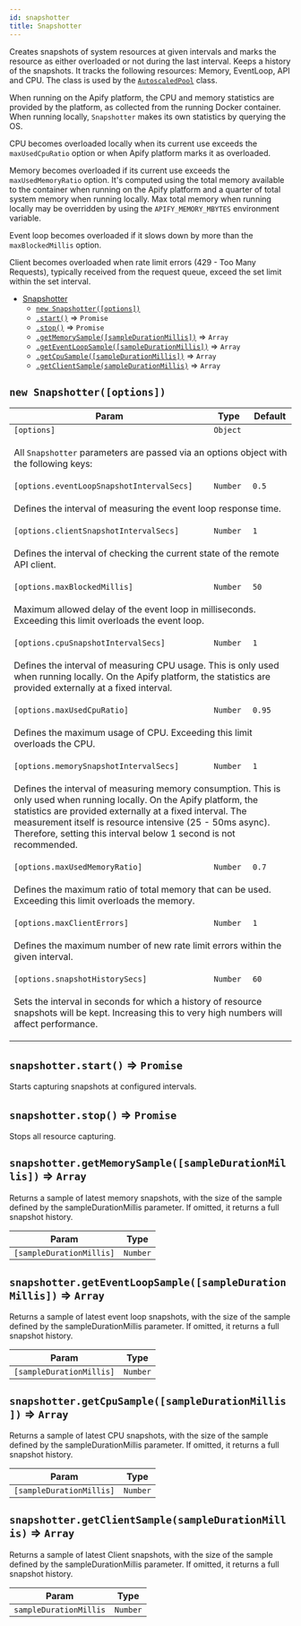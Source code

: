 ```yaml
---
id: snapshotter
title: Snapshotter
---
```

<a name="Snapshotter"></a>

Creates snapshots of system resources at given intervals and marks the resource
as either overloaded or not during the last interval. Keeps a history of the snapshots.
It tracks the following resources: Memory, EventLoop, API and CPU.
The class is used by the [`AutoscaledPool`](autoscaledpool) class.

When running on the Apify platform, the CPU and memory statistics are provided by the platform,
as collected from the running Docker container. When running locally, `Snapshotter`
makes its own statistics by querying the OS.

CPU becomes overloaded locally when its current use exceeds the `maxUsedCpuRatio` option or
when Apify platform marks it as overloaded.

Memory becomes overloaded if its current use exceeds the `maxUsedMemoryRatio` option.
It's computed using the total memory available to the container when running on
the Apify platform and a quarter of total system memory when running locally.
Max total memory when running locally may be overridden by using the `APIFY_MEMORY_MBYTES`
environment variable.

Event loop becomes overloaded if it slows down by more than the `maxBlockedMillis` option.

Client becomes overloaded when rate limit errors (429 - Too Many Requests),
typically received from the request queue, exceed the set limit within the set interval.


* [Snapshotter](snapshotter)
    * [`new Snapshotter([options])`](#new_Snapshotter_new)
    * [`.start()`](#Snapshotter+start) ⇒ <code>Promise</code>
    * [`.stop()`](#Snapshotter+stop) ⇒ <code>Promise</code>
    * [`.getMemorySample([sampleDurationMillis])`](#Snapshotter+getMemorySample) ⇒ <code>Array</code>
    * [`.getEventLoopSample([sampleDurationMillis])`](#Snapshotter+getEventLoopSample) ⇒ <code>Array</code>
    * [`.getCpuSample([sampleDurationMillis])`](#Snapshotter+getCpuSample) ⇒ <code>Array</code>
    * [`.getClientSample(sampleDurationMillis)`](#Snapshotter+getClientSample) ⇒ <code>Array</code>

<a name="new_Snapshotter_new"></a>

## `new Snapshotter([options])`
<table>
<thead>
<tr>
<th>Param</th><th>Type</th><th>Default</th>
</tr>
</thead>
<tbody>
<tr>
<td><code>[options]</code></td><td><code>Object</code></td><td></td>
</tr>
<tr>
<td colspan="3"><p>All <code>Snapshotter</code> parameters are passed
  via an options object with the following keys:</p>
</td></tr><tr>
<td><code>[options.eventLoopSnapshotIntervalSecs]</code></td><td><code>Number</code></td><td><code>0.5</code></td>
</tr>
<tr>
<td colspan="3"><p>Defines the interval of measuring the event loop response time.</p>
</td></tr><tr>
<td><code>[options.clientSnapshotIntervalSecs]</code></td><td><code>Number</code></td><td><code>1</code></td>
</tr>
<tr>
<td colspan="3"><p>Defines the interval of checking the current state
  of the remote API client.</p>
</td></tr><tr>
<td><code>[options.maxBlockedMillis]</code></td><td><code>Number</code></td><td><code>50</code></td>
</tr>
<tr>
<td colspan="3"><p>Maximum allowed delay of the event loop in milliseconds.
  Exceeding this limit overloads the event loop.</p>
</td></tr><tr>
<td><code>[options.cpuSnapshotIntervalSecs]</code></td><td><code>Number</code></td><td><code>1</code></td>
</tr>
<tr>
<td colspan="3"><p>Defines the interval of measuring CPU usage.
  This is only used when running locally. On the Apify platform,
  the statistics are provided externally at a fixed interval.</p>
</td></tr><tr>
<td><code>[options.maxUsedCpuRatio]</code></td><td><code>Number</code></td><td><code>0.95</code></td>
</tr>
<tr>
<td colspan="3"><p>Defines the maximum usage of CPU.
  Exceeding this limit overloads the CPU.</p>
</td></tr><tr>
<td><code>[options.memorySnapshotIntervalSecs]</code></td><td><code>Number</code></td><td><code>1</code></td>
</tr>
<tr>
<td colspan="3"><p>Defines the interval of measuring memory consumption.
  This is only used when running locally. On the Apify platform,
  the statistics are provided externally at a fixed interval.
  The measurement itself is resource intensive (25 - 50ms async).
  Therefore, setting this interval below 1 second is not recommended.</p>
</td></tr><tr>
<td><code>[options.maxUsedMemoryRatio]</code></td><td><code>Number</code></td><td><code>0.7</code></td>
</tr>
<tr>
<td colspan="3"><p>Defines the maximum ratio of total memory that can be used.
  Exceeding this limit overloads the memory.</p>
</td></tr><tr>
<td><code>[options.maxClientErrors]</code></td><td><code>Number</code></td><td><code>1</code></td>
</tr>
<tr>
<td colspan="3"><p>Defines the maximum number of new rate limit errors within
  the given interval.</p>
</td></tr><tr>
<td><code>[options.snapshotHistorySecs]</code></td><td><code>Number</code></td><td><code>60</code></td>
</tr>
<tr>
<td colspan="3"><p>Sets the interval in seconds for which a history of resource snapshots
  will be kept. Increasing this to very high numbers will affect performance.</p>
</td></tr></tbody>
</table>
<a name="Snapshotter+start"></a>

## `snapshotter.start()` ⇒ <code>Promise</code>
Starts capturing snapshots at configured intervals.

<a name="Snapshotter+stop"></a>

## `snapshotter.stop()` ⇒ <code>Promise</code>
Stops all resource capturing.

<a name="Snapshotter+getMemorySample"></a>

## `snapshotter.getMemorySample([sampleDurationMillis])` ⇒ <code>Array</code>
Returns a sample of latest memory snapshots, with the size of the sample defined
by the sampleDurationMillis parameter. If omitted, it returns a full snapshot history.

<table>
<thead>
<tr>
<th>Param</th><th>Type</th>
</tr>
</thead>
<tbody>
<tr>
<td><code>[sampleDurationMillis]</code></td><td><code>Number</code></td>
</tr>
<tr>
</tr></tbody>
</table>
<a name="Snapshotter+getEventLoopSample"></a>

## `snapshotter.getEventLoopSample([sampleDurationMillis])` ⇒ <code>Array</code>
Returns a sample of latest event loop snapshots, with the size of the sample defined
by the sampleDurationMillis parameter. If omitted, it returns a full snapshot history.

<table>
<thead>
<tr>
<th>Param</th><th>Type</th>
</tr>
</thead>
<tbody>
<tr>
<td><code>[sampleDurationMillis]</code></td><td><code>Number</code></td>
</tr>
<tr>
</tr></tbody>
</table>
<a name="Snapshotter+getCpuSample"></a>

## `snapshotter.getCpuSample([sampleDurationMillis])` ⇒ <code>Array</code>
Returns a sample of latest CPU snapshots, with the size of the sample defined
by the sampleDurationMillis parameter. If omitted, it returns a full snapshot history.

<table>
<thead>
<tr>
<th>Param</th><th>Type</th>
</tr>
</thead>
<tbody>
<tr>
<td><code>[sampleDurationMillis]</code></td><td><code>Number</code></td>
</tr>
<tr>
</tr></tbody>
</table>
<a name="Snapshotter+getClientSample"></a>

## `snapshotter.getClientSample(sampleDurationMillis)` ⇒ <code>Array</code>
Returns a sample of latest Client snapshots, with the size of the sample defined
by the sampleDurationMillis parameter. If omitted, it returns a full snapshot history.

<table>
<thead>
<tr>
<th>Param</th><th>Type</th>
</tr>
</thead>
<tbody>
<tr>
<td><code>sampleDurationMillis</code></td><td><code>Number</code></td>
</tr>
<tr>
</tr></tbody>
</table>
